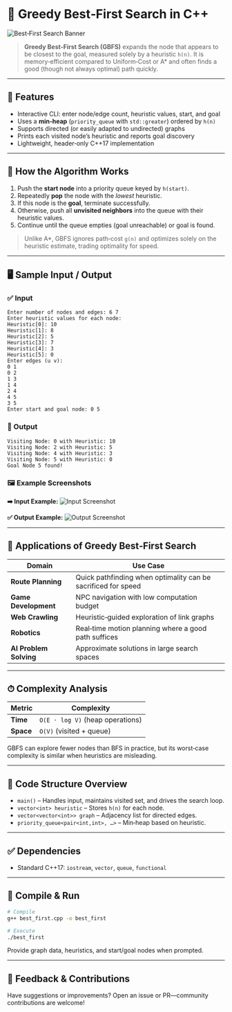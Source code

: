 # 🚀 Greedy Best‑First Search in C++

![Best‑First Search Banner](https://oliviagallucci.com/wp-content/uploads/2024/01/dfs.gif)

> **Greedy Best‑First Search (GBFS)** expands the node that appears to be closest to the goal, measured solely by a heuristic `h(n)`. It is memory‑efficient compared to Uniform‑Cost or A\* and often finds a good (though not always optimal) path quickly.

---

## 📌 Features

* Interactive CLI: enter node/edge count, heuristic values, start, and goal
* Uses a **min‑heap** (`priority_queue` with `std::greater`) ordered by `h(n)`
* Supports directed (or easily adapted to undirected) graphs
* Prints each visited node’s heuristic and reports goal discovery
* Lightweight, header‑only C++17 implementation

---

## 🔧 How the Algorithm Works

1. Push the **start node** into a priority queue keyed by `h(start)`.
2. Repeatedly **pop** the node with the *lowest* heuristic.
3. If this node is the **goal**, terminate successfully.
4. Otherwise, push all **unvisited neighbors** into the queue with their heuristic values.
5. Continue until the queue empties (goal unreachable) or goal is found.

> Unlike A\*, GBFS ignores path‑cost `g(n)` and optimizes solely on the heuristic estimate, trading optimality for speed.

---

## 🖥 Sample Input / Output

### ✅ Input

```
Enter number of nodes and edges: 6 7
Enter heuristic values for each node:
Heuristic[0]: 10
Heuristic[1]: 8
Heuristic[2]: 5
Heuristic[3]: 7
Heuristic[4]: 3
Heuristic[5]: 0
Enter edges (u v):
0 1
0 2
1 3
1 4
2 4
4 5
3 5
Enter start and goal node: 0 5
```

### 🔽 Output

```
Visiting Node: 0 with Heuristic: 10
Visiting Node: 2 with Heuristic: 5
Visiting Node: 4 with Heuristic: 3
Visiting Node: 5 with Heuristic: 0
Goal Node 5 found!
```

### 🖼 Example Screenshots

**➡️ Input Example:**
![Input Screenshot](https://i.imgur.com/t1C7fkT.png)

**✅ Output Example:**
![Output Screenshot](https://i.imgur.com/Yh1rX8g.png)

---

## 🚀 Applications of Greedy Best‑First Search

| Domain                 | Use Case                                                      |
| ---------------------- | ------------------------------------------------------------- |
| **Route Planning**     | Quick pathfinding when optimality can be sacrificed for speed |
| **Game Development**   | NPC navigation with low computation budget                    |
| **Web Crawling**       | Heuristic‑guided exploration of link graphs                   |
| **Robotics**           | Real‑time motion planning where a good path suffices          |
| **AI Problem Solving** | Approximate solutions in large search spaces                  |

---

## ⏱ Complexity Analysis

| Metric    | Complexity                       |
| --------- | -------------------------------- |
| **Time**  | `O(E · log V)` (heap operations) |
| **Space** | `O(V)` (visited + queue)         |

GBFS can explore fewer nodes than BFS in practice, but its worst‑case complexity is similar when heuristics are misleading.

---

## 📄 Code Structure Overview

* `main()` – Handles input, maintains visited set, and drives the search loop.
* `vector<int> heuristic` – Stores `h(n)` for each node.
* `vector<vector<int>> graph` – Adjacency list for directed edges.
* `priority_queue<pair<int,int>, …>` – Min‑heap based on heuristic.

---

## ✅ Dependencies

* Standard C++17: `iostream`, `vector`, `queue`, `functional`

---

## 🧪 Compile & Run

```bash
# Compile
g++ best_first.cpp -o best_first

# Execute
./best_first
```

Provide graph data, heuristics, and start/goal nodes when prompted.

---

## 🙌 Feedback & Contributions

Have suggestions or improvements? Open an issue or PR—community contributions are welcome!
